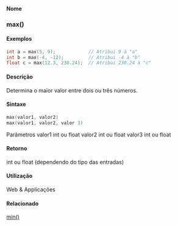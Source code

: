 
#### Nome
### max()

#### Exemplos

```pde
int a = max(5, 9);            // Atribui 9 à "a"
int b = max(-4, -12);         // Atribui -4 à "b"
float c = max(12.3, 230.24);  // Atribui 230.24 à "c"

```

#### Descrição
Determina o maior valor entre dois ou três números.

#### Sintaxe
```pde
max(valor1, valor2)
max(valor1, valor2, valor 3)

```
Parâmetros
valor1
int ou float
valor2
int ou float
valor3
int ou float

#### Retorno

	
int ou float (dependendo do tipo das entradas)

#### Utilização

	
Web & Applicações

#### Relacionado
[min()](min_)
